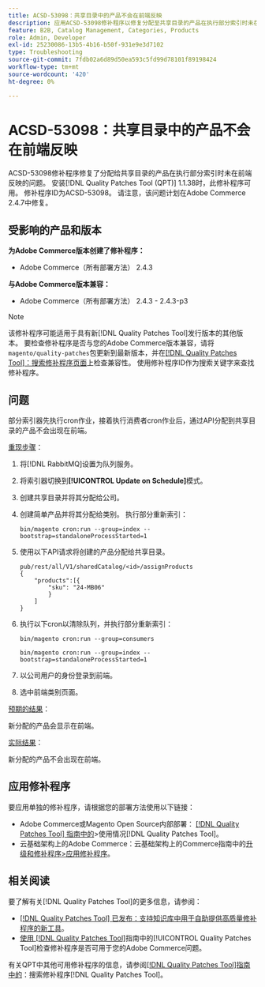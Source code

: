```yaml
---
title: ACSD-53098：共享目录中的产品不会在前端反映
description: 应用ACSD-53098修补程序以修复分配至共享目录的产品在执行部分索引时未在前端反映的Adobe Commerce问题。
feature: B2B, Catalog Management, Categories, Products
role: Admin, Developer
exl-id: 25230086-13b5-4b16-b50f-931e9e3d7102
type: Troubleshooting
source-git-commit: 7fdb02a6d89d50ea593c5fd99d78101f89198424
workflow-type: tm+mt
source-wordcount: '420'
ht-degree: 0%

---
```


# ACSD-53098：共享目录中的产品不会在前端反映

ACSD-53098修补程序修复了分配给共享目录的产品在执行部分索引时未在前端反映的问题。 安装[!DNL Quality Patches Tool (QPT)] 1.1.38时，此修补程序可用。 修补程序ID为ACSD-53098。 请注意，该问题计划在Adobe Commerce 2.4.7中修复。

## 受影响的产品和版本

**为Adobe Commerce版本创建了修补程序：**

* Adobe Commerce（所有部署方法） 2.4.3

**与Adobe Commerce版本兼容：**

* Adobe Commerce（所有部署方法） 2.4.3 - 2.4.3-p3

>[!NOTE]
>
>该修补程序可能适用于具有新[!DNL Quality Patches Tool]发行版本的其他版本。 要检查修补程序是否与您的Adobe Commerce版本兼容，请将`magento/quality-patches`包更新到最新版本，并在[[!DNL Quality Patches Tool]：搜索修补程序页面](https://experienceleague.adobe.com/tools/commerce-quality-patches/index.html)上检查兼容性。 使用修补程序ID作为搜索关键字来查找修补程序。

## 问题

部分索引器先执行cron作业，接着执行消费者cron作业后，通过API分配到共享目录的产品不会出现在前端。

<u>重现步骤</u>：

1. 将[!DNL RabbitMQ]设置为队列服务。
1. 将索引器切换到&#x200B;**[!UICONTROL Update on Schedule]**&#x200B;模式。
1. 创建共享目录并将其分配给公司。
1. 创建简单产品并将其分配给类别。 执行部分重新索引：

   `bin/magento cron:run --group=index --bootstrap=standaloneProcessStarted=1`

1. 使用以下API请求将创建的产品分配给共享目录。

   ```
   pub/rest/all/V1/sharedCatalog/<id>/assignProducts
   {
       "products":[{
           "sku": "24-MB06"
           }
       ]
   }
   ```

1. 执行以下cron以清除队列，并执行部分重新索引：

   `bin/magento cron:run --group=consumers`

   `bin/magento cron:run --group=index --bootstrap=standaloneProcessStarted=1`

1. 以公司用户的身份登录到前端。
1. 选中前端类别页面。

<u>预期的结果</u>：

新分配的产品会显示在前端。

<u>实际结果</u>：

新分配的产品不会出现在前端。

## 应用修补程序

要应用单独的修补程序，请根据您的部署方法使用以下链接：

* Adobe Commerce或Magento Open Source内部部署： [[!DNL Quality Patches Tool] 指南中的](/help/tools/quality-patches-tool/usage.md)>使用情况[!DNL Quality Patches Tool]。
* 云基础架构上的Adobe Commerce：云基础架构上的Commerce指南中的[升级和修补程序>应用修补程序](https://experienceleague.adobe.com/docs/commerce-cloud-service/user-guide/develop/upgrade/apply-patches.html)。

## 相关阅读

要了解有关[!DNL Quality Patches Tool]的更多信息，请参阅：

* [[!DNL Quality Patches Tool] 已发布：支持知识库中用于自助提供高质量修补程序的新工具](https://experienceleague.adobe.com/en/docs/commerce-operations/tools/quality-patches-tool/quality-patches-tool-to-self-serve-quality-patches)。
* [使用 [!DNL Quality Patches Tool]](/help/tools/quality-patches-tool/patches-available-in-qpt/check-patch-for-magento-issue-with-magento-quality-patches.md)指南中的[!UICONTROL Quality Patches Tool]检查修补程序是否可用于您的Adobe Commerce问题。


有关QPT中其他可用修补程序的信息，请参阅[[!DNL Quality Patches Tool]指南中的](https://experienceleague.adobe.com/tools/commerce-quality-patches/index.html)：搜索修补程序[!DNL Quality Patches Tool]。
